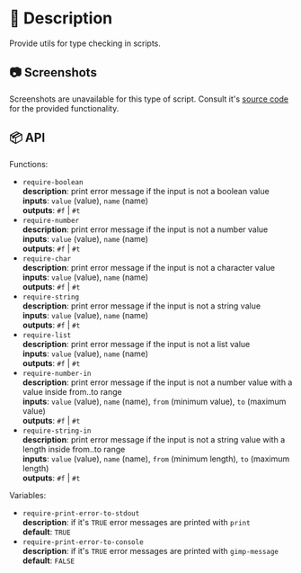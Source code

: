 # 📖 Description

Provide utils for type checking in scripts.

## 📷 Screenshots

Screenshots are unavailable for this type of script. Consult it's [source code](./require.scm)
for the provided functionality.

## 📦 API

Functions:

- `require-boolean`  
  **description**: print error message if the input is not a boolean value  
  **inputs**: `value` (value), `name` (name)  
  **outputs**: `#f` | `#t`
- `require-number`  
  **description**: print error message if the input is not a number value  
  **inputs**: `value` (value), `name` (name)  
  **outputs**: `#f` | `#t`
- `require-char`  
  **description**: print error message if the input is not a character value  
  **inputs**: `value` (value), `name` (name)  
  **outputs**: `#f` | `#t`
- `require-string`  
  **description**: print error message if the input is not a string value  
  **inputs**: `value` (value), `name` (name)  
  **outputs**: `#f` | `#t`
- `require-list`  
  **description**: print error message if the input is not a list value  
  **inputs**: `value` (value), `name` (name)  
  **outputs**: `#f` | `#t`
- `require-number-in`  
  **description**: print error message if the input is not a number value with a
  value inside from..to range  
  **inputs**: `value` (value), `name` (name), `from` (minimum value), `to`
  (maximum value)  
  **outputs**: `#f` | `#t`
- `require-string-in`  
  **description**: print error message if the input is not a string value with a
  length inside from..to range  
  **inputs**: `value` (value), `name` (name), `from` (minimum length), `to`
  (maximum length)  
  **outputs**: `#f` | `#t`

Variables:

- `require-print-error-to-stdout`  
  **description**: if it's `TRUE` error messages are printed with `print`  
  **default**: `TRUE`
- `require-print-error-to-console`  
  **description**: if it's `TRUE` error messages are printed with
  `gimp-message`  
  **default**: `FALSE`
